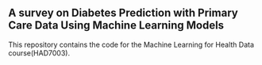 ## A survey on Diabetes Prediction with Primary Care Data Using Machine Learning Models
This repository contains the code for the Machine Learning for Health Data course(HAD7003). 
